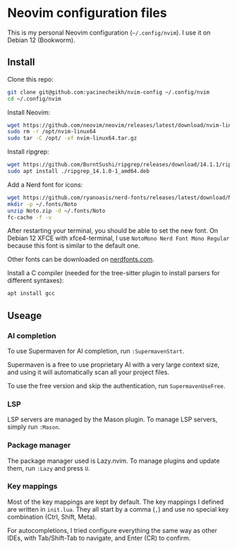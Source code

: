 # Neovim configuration files

This is my personal Neovim configuration (`~/.config/nvim`). I use it on Debian 12 (Bookworm).

## Install

Clone this repo:
```sh
git clone git@github.com:yacinecheikh/nvim-config ~/.config/nvim
cd ~/.config/nvim
```


Install Neovim:
```sh
wget https://github.com/neovim/neovim/releases/latest/download/nvim-linux64.tar.gz
sudo rm -r /opt/nvim-linux64
sudo tar -C /opt/ -xf nvim-linux64.tar.gz
```


Install ripgrep:
```sh
wget https://github.com/BurntSushi/ripgrep/releases/download/14.1.1/ripgrep_14.1.1-1_amd64.deb
sudo apt install ./ripgrep_14.1.0-1_amd64.deb
```

Add a Nerd font for icons:
```sh
wget https://github.com/ryanoasis/nerd-fonts/releases/latest/download/Noto.zip
mkdir -p ~/.fonts/Noto
unzip Noto.zip -d ~/.fonts/Noto
fc-cache -f -v
```
After restarting your terminal, you should be able to set the new font.
On Debian 12 XFCE with xfce4-terminal, I use `NotoMono Nerd Font Mono Regular` because this font is similar to the default one.

Other fonts can be downloaded on [nerdfonts.com](https://www.nerdfonts.com/).


Install a C compiler (needed for the tree-sitter plugin to install parsers for different syntaxes):
```sh
apt install gcc
```


[comment]: # (
Global:
sudo mkdir /usr/local/share/fonts/JetBrainsMono
sudo tar -C /usr/local/share/fonts/JetBrainsMono -xf JetBrainsMono.tar.xz
)

[comment]: # (
Local:
mkdir -p ~/.fonts/JetBrainsMono
tar -C ~/.fonts/JetBrainsMono/ -xf JetBrainsMono.tar.xz
)

[comment]: # (
mkdir ~/.fonts/NerdFontsSymbolsOnly
unzip NerdFontsSymbolsOnly.zip -d ~/.fonts/NerdFontsSymbolsOnly/
)
[comment]: # (
Same for Noto
)


## Useage

### AI completion

To use Supermaven for AI completion, run `:SupermavenStart`.

Supermaven is a free to use proprietary AI with a very large context size, and using it will automatically scan all your project files.

To use the free version and skip the authentication, run `SupermavenUseFree`.


### LSP

LSP servers are managed by the Mason plugin. To manage LSP servers, simply run `:Mason`.


### Package manager

The package manager used is Lazy.nvim. To manage plugins and update them, run `:Lazy` and press `U`.

### Key mappings

Most of the key mappings are kept by default. The key mappings I defined are written in `init.lua`. They all start by a comma (`,`) and use no special key combination (Ctrl, Shift, Meta).

For autocompletions, I tried configure everything the same way as other IDEs, with Tab/Shift-Tab to navigate, and Enter (CR) to confirm.


